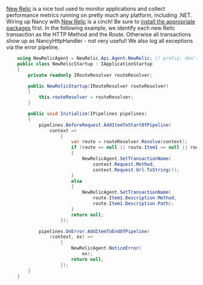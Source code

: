 [New Relic](http://www.newrelic.com) is a nice tool used to monitor applications and collect performance metrics running on pretty much any platform, including .NET. Wiring up Nancy with [New Relic](http://www.newrelic.com) is a cinch! Be sure to [install the appropriate packages](http://nuget.org/packages?q=NewRelic) first. In the following example, we identify each new Relic transaction as the HTTP Method and the Route. Otherwise all transactions show up as NancyHttpHandler - not very useful! We also log all exceptions via the error pipeline.

```c#
    using NewRelicAgent = NewRelic.Api.Agent.NewRelic; // protip: don't give class and namespace the same name. it's awkward.
    public class NewRelicStartup : IApplicationStartup
    {
        private readonly IRouteResolver routeResolver;

        public NewRelicStartup(IRouteResolver routeResolver)
        {
            this.routeResolver = routeResolver;
        }

        public void Initialize(IPipelines pipelines)
        {
            pipelines.BeforeRequest.AddItemToStartOfPipeline(
                context =>
                    {
                        var route = routeResolver.Resolve(context);
                        if (route == null || route.Item1 == null || route.Item1.Description == null) // probably not necessary but don't want the chance of losing visibility on anything
                        {
                            NewRelicAgent.SetTransactionName(
                                context.Request.Method, 
                                context.Request.Url.ToString());
                        }
                        else
                        {
                            NewRelicAgent.SetTransactionName(
                                route.Item1.Description.Method,
                                route.Item1.Description.Path);
                        }
                        return null;
                    });

            pipelines.OnError.AddItemToEndOfPipeline(
                (context, ex) =>
                    {
                        NewRelicAgent.NoticeError(
                            ex);
                        return null;
                    });
        }
    }
```